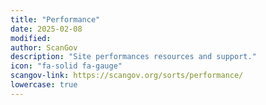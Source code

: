 ```yaml
---
title: "Performance"
date: 2025-02-08
modified: 
author: ScanGov
description: "Site performances resources and support."
icon: "fa-solid fa-gauge"
scangov-link: https://scangov.org/sorts/performance/
lowercase: true
---
```

